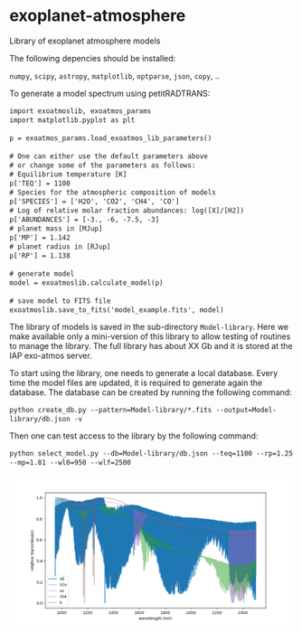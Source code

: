 # exoplanet-atmosphere
Library of exoplanet atmosphere models

The following depencies should be installed:

`numpy`, `scipy`, `astropy`, `matplotlib`, `optparse`, `json`, `copy`, ..

To generate a model spectrum using petitRADTRANS:

```
import exoatmoslib, exoatmos_params
import matplotlib.pyplot as plt 

p = exoatmos_params.load_exoatmos_lib_parameters()

# One can either use the default parameters above
# or change some of the parameters as follows:
# Equilibrium temperature [K]
p['TEQ'] = 1100
# Species for the atmospheric composition of models
p['SPECIES'] = ['H2O', 'CO2', 'CH4', 'CO']
# Log of relative molar fraction abundances: log([X]/[H2])
p['ABUNDANCES'] = [-3., -6, -7.5, -3]
# planet mass in [MJup]
p['MP'] = 1.142
# planet radius in [RJup]
p['RP'] = 1.138

# generate model
model = exoatmoslib.calculate_model(p)

# save model to FITS file
exoatmoslib.save_to_fits('model_example.fits', model)
```

The library of models is saved in the sub-directory `Model-library`. Here we make available only a mini-version of this library to allow testing of routines to manage the library. The full library has about XX Gb and it is stored at the IAP exo-atmos server.

To start using the library, one needs to generate a local database. Every time the model files are updated, it is required to generate again the database. The database can be created by running the following command:

```
python create_db.py --pattern=Model-library/*.fits --output=Model-library/db.json -v
```

Then one can test access to the library by the following command:

```
python select_model.py --db=Model-library/db.json --teq=1100 --rp=1.25 --mp=1.81 --wl0=950 --wlf=2500
```

![Alt text](Figures/select_model_all.png?raw=true "Title")
